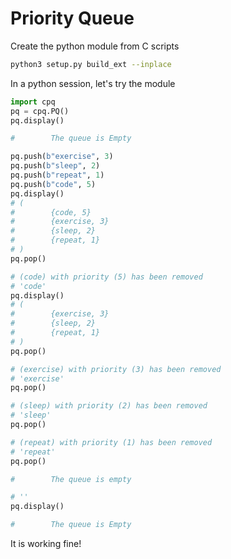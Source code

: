 # Priority Queue

Create the python module from C scripts
```bash
python3 setup.py build_ext --inplace
```

In a python session, let's try the module
```python
import cpq
pq = cpq.PQ()
pq.display()

#        The queue is Empty

pq.push(b"exercise", 3)
pq.push(b"sleep", 2)
pq.push(b"repeat", 1)
pq.push(b"code", 5)
pq.display()
# (
#        {code, 5}
#        {exercise, 3}
#        {sleep, 2}
#        {repeat, 1}
# )
pq.pop()

# (code) with priority (5) has been removed
# 'code'
pq.display()
# (
#        {exercise, 3}
#        {sleep, 2}
#        {repeat, 1}
# )
pq.pop()

# (exercise) with priority (3) has been removed
# 'exercise'
pq.pop()

# (sleep) with priority (2) has been removed
# 'sleep'
pq.pop()

# (repeat) with priority (1) has been removed
# 'repeat'
pq.pop()

#        The queue is empty

# ''
pq.display()

#        The queue is Empty
```

It is working fine!

